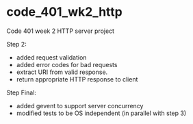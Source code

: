 # code_401_wk2_http
Code 401 week 2 HTTP server project

Step 2:
  - added request validation
  - added error codes for bad requests
  - extract URI from valid response.
  - return appropriate HTTP response to client


Step Final:
  - added gevent to support server concurrency
  - modified tests to be OS independent (in parallel with step 3)

